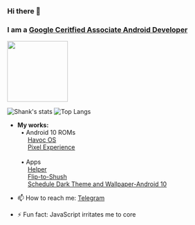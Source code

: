 ### Hi there 👋

### I am a [Google Ceritfied Associate Android Developer](https://www.credential.net/8ac253ae-ee5a-4670-aa97-c1e0d1adf587?key=08622314ff7f4e343d1a265d100429a047b06698d6ed0c8e670e81e28ce12e4b#gs.co91yd)

<img src="https://api.accredible.com/v1/frontend/credential_website_embed_image/badge/19583835" height="140px" /><br>

![Shank's stats](https://github-readme-stats.vercel.app/api?username=shank03&count_private=true&show_icons=true&hide_border=true&custom_title=Github%20Stats&hide=issues,stars&title_color=1A73E8)
![Top Langs](https://github-readme-stats.vercel.app/api/top-langs/?username=shank03&langs_count=10&title_color=1A73E8&hide_border=true&hide_title=true&layout=compact)<br>

- **My works:** <br>
&nbsp;&nbsp;&bull; Android 10 ROMs<br>
&nbsp;&nbsp;&nbsp;&nbsp;&nbsp; [Havoc OS](https://forum.xda-developers.com/xperia-xz1-compact/development/rom-havoc-os-v3-6-t4113345)<br>
&nbsp;&nbsp;&nbsp;&nbsp;&nbsp; [Pixel Experience](https://forum.xda-developers.com/xperia-xz1-compact/development/rom-pixel-experience-10-0-plus-update-t4071563)<br><br>
&nbsp;&nbsp;&bull; Apps<br>
&nbsp;&nbsp;&nbsp;&nbsp;&nbsp; [Helper](https://play.google.com/store/apps/details?id=com.utility.keeper) <br>
&nbsp;&nbsp;&nbsp;&nbsp;&nbsp; [Flip-to-Shush](https://play.google.com/store/apps/details?id=com.alpha.dev.flip_to_shush) <br>
&nbsp;&nbsp;&nbsp;&nbsp;&nbsp; [Schedule Dark Theme and Wallpaper-Android 10](https://play.google.com/store/apps/details?id=com.alpha.dev.schedule_dark_theme) <br>

- 📫 How to reach me: [Telegram](https://t.me/shank03)
- ⚡ Fun fact: JavaScript irritates me to core
